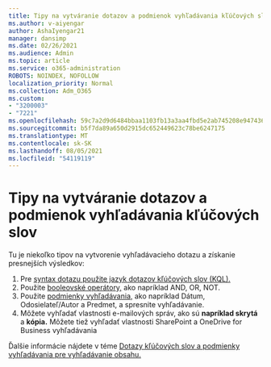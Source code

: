 ```yaml
---
title: Tipy na vytváranie dotazov a podmienok vyhľadávania kľúčových slov
ms.author: v-aiyengar
author: AshaIyengar21
manager: dansimp
ms.date: 02/26/2021
ms.audience: Admin
ms.topic: article
ms.service: o365-administration
ROBOTS: NOINDEX, NOFOLLOW
localization_priority: Normal
ms.collection: Adm_O365
ms.custom:
- "3200003"
- "7221"
ms.openlocfilehash: 59c7a2d9d6484bbaa1103fb13a3aa4fbd5e2ab745208e9474362029cf6406234
ms.sourcegitcommit: b5f7da89a650d2915dc652449623c78be6247175
ms.translationtype: MT
ms.contentlocale: sk-SK
ms.lasthandoff: 08/05/2021
ms.locfileid: "54119119"
---
```

# <a name="tips-for-building-keyword-queries-and-search-conditions"></a>Tipy na vytváranie dotazov a podmienok vyhľadávania kľúčových slov

Tu je niekoľko tipov na vytvorenie vyhľadávacieho dotazu a získanie presnejších výsledkov:

1. Pre [syntax dotazu použite jazyk dotazov kľúčových slov (KQL).](https://go.microsoft.com/fwlink/?linkid=2101591)
1. Použite [booleovské operátory,](https://go.microsoft.com/fwlink/?linkid=2101592) ako napríklad AND, OR, NOT.
1. Použite [podmienky vyhľadávania,](https://go.microsoft.com/fwlink/?linkid=2102410) ako napríklad Dátum, Odosielateľ/Autor a Predmet, a spresnite vyhľadávanie.
1. Môžete vyhľadať vlastnosti e-mailových správ, ako sú **napríklad skrytá** a **kópia.** Môžete tiež vyhľadať vlastnosti SharePoint a OneDrive for Business vyhľadávania

Ďalšie informácie nájdete v téme [Dotazy kľúčových slov a podmienky vyhľadávania pre vyhľadávanie obsahu.](https://go.microsoft.com/fwlink/?linkid=2102411)
